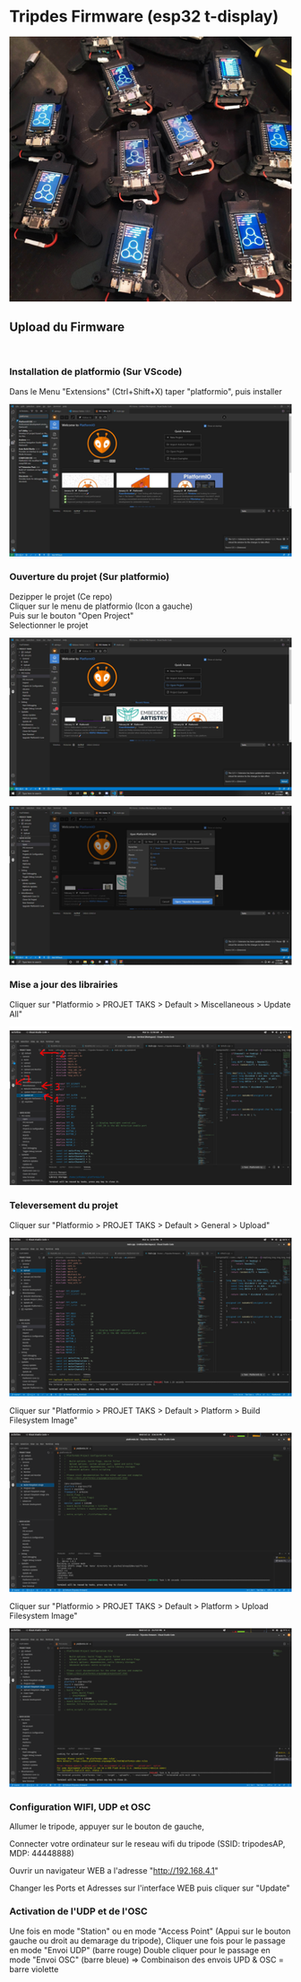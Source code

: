 # Tripdes Firmware (esp32 t-display)
![alt text](https://github.com/juthomas/Tripodes-firmware/blob/master/README_images/1620348658624.jpg)
<br/>

## Upload du Firmware
<br/>

### Installation de platformio (Sur VScode)

Dans le Menu "Extensions" (Ctrl+Shift+X)
taper "platformio", puis installer

![alt text](https://github.com/juthomas/Tripodes-firmware/blob/master/README_images/Install_Platformio.jpg)

### Ouverture du projet (Sur platformio)
  Dezipper le projet (Ce repo)  
  Cliquer sur le menu de platformio (Icon a gauche)  
  Puis sur le bouton "Open Project"  
  Selectionner le projet  

![alt text](https://github.com/juthomas/Tripodes-firmware/blob/master/README_images/Projet_Open_1.jpg)

![alt text](https://github.com/juthomas/Tripodes-firmware/blob/master/README_images/Projet_Open_2.jpg)


### Mise a jour des librairies 

Cliquer sur "Platformio > PROJET TAKS > Default > Miscellaneous > Update All"

![alt text](https://github.com/juthomas/Chemical_Orca/blob/master/README_images/Update_Project.png)


### Televersement du projet

Cliquer sur "Platformio > PROJET TAKS > Default > General > Upload"

![alt text](https://github.com/juthomas/Chemical_Orca/blob/master/README_images/Upload_Project.png)


Cliquer sur "Platformio > PROJET TAKS > Default > Platform > Build Filesystem Image"

![alt text](https://github.com/juthomas/Tripodes-firmware/blob/master/README_images/BuildFilesystemImage.png)


Cliquer sur "Platformio > PROJET TAKS > Default > Platform > Upload Filesystem Image"

![alt text](https://github.com/juthomas/Tripodes-firmware/blob/master/README_images/UploadFilesystemImage.png)


### Configuration WIFI, UDP et OSC

Allumer le tripode, appuyer sur le bouton de gauche,

Connecter votre ordinateur sur le reseau wifi du tripode (SSID: tripodesAP, MDP: 44448888)

Ouvrir un navigateur WEB a l'adresse "http://192.168.4.1"

Changer les Ports et Adresses sur l'interface WEB puis cliquer sur "Update"

### Activation de l'UDP et de l'OSC

Une fois en mode "Station" ou en mode "Access Point" (Appui sur le bouton gauche ou droit au demarage du tripode),
Cliquer une fois pour le passage en mode "Envoi UDP" (barre rouge)
Double cliquer pour le passage en mode "Envoi OSC" (barre bleue)
=> Combinaison des envois UPD & OSC = barre violette
